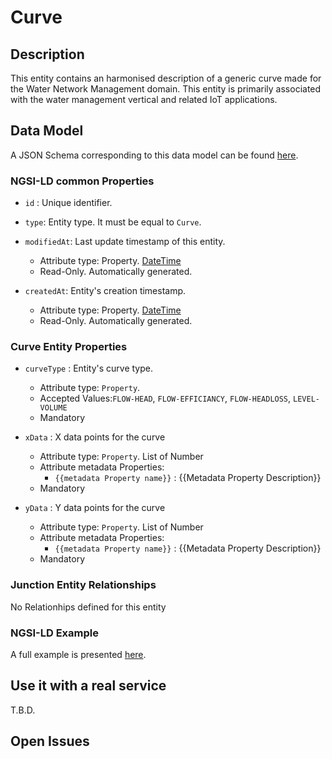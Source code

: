 # Curve

## Description
This entity contains an harmonised description of a generic curve made for the Water Network Management domain. This entity is primarily associated with the water management vertical and related IoT applications.

## Data Model

A JSON Schema corresponding to this data model can be found [here](../schema.json).

### NGSI-LD common Properties

-   `id` : Unique identifier.

-   `type`: Entity type. It must be equal to `Curve`.

-   `modifiedAt`: Last update timestamp of this entity.

    -   Attribute type: Property. [DateTime](https://schema.org/DateTime)
    -   Read-Only. Automatically generated.

-   `createdAt`: Entity's creation timestamp.

    -   Attribute type: Property. [DateTime](https://schema.org/DateTime)
    -   Read-Only. Automatically generated.

### Curve Entity Properties
-   `curveType` : Entity's curve type.

    -   Attribute type: `Property`.
    -   Accepted Values:`FLOW-HEAD`,
                        `FLOW-EFFICIANCY`,
                        `FLOW-HEADLOSS`,
                        `LEVEL-VOLUME`
    -   Mandatory

-   `xData` : X data points for the curve

    -   Attribute type: `Property`. List of Number
    -   Attribute metadata Properties:
        -   `{{metadata Property name}}` : {{Metadata Property Description}}
    -   Mandatory
    
-   `yData` : Y data points for the curve

    -   Attribute type: `Property`. List of Number
    -   Attribute metadata Properties:
        -   `{{metadata Property name}}` : {{Metadata Property Description}}
    -   Mandatory

### Junction Entity Relationships

No Relationhips defined for this entity
### NGSI-LD Example

A full example is presented [here](../example-normalized-ld.jsonld).

## Use it with a real service

T.B.D.

## Open Issues
